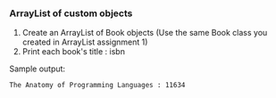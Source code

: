 ### ArrayList of custom objects
1. Create an ArrayList of Book objects (Use the same Book class you created in ArrayList assignment 1)
2. Print each book's title : isbn

Sample output:

```
The Anatomy of Programming Languages : 11634
```

